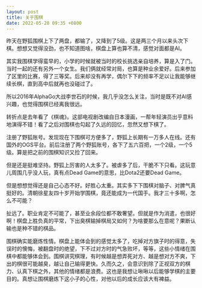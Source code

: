 ```yaml
---
layout: post
title: 关于围棋
date: 2022-05-28 09:35 +0800
---
```


昨天在野狐围棋上下了两盘，都输了，又降到了5级。这是两三个月以来头次下棋。想想又觉得没劲，也不知道图啥，棋盘上算也算不清，感觉对面都是AI。

其实我围棋学得蛮早的，小学的时候就被当时的校长挑选亲自培养，算是入了门。当时一起的还有另外一个女生。我们俩就经常对局，也算是种业余爱好。后来参加了区里的比赛，得了三等奖。后来却没有再学，偶尔下下的频率不足以让我能够继续长棋，直到高中后就再也没碰过了。

所以2016年AlphaGo大战李世石的时候，我几乎没怎么关注，当时是既不对AI感兴趣，也觉得围棋已经离我很远。

转折点是去年看了《棋魂》。这部电视剧改编自日本漫画，一帮年轻演员出乎意料地演得不错！看了之后对围棋也勾起了久远的回忆，忽然又想下棋了。

注册了野狐账号。发现现在下围棋可方便多了，野狐上长期有一万多人在线。还有国外的OGS平台。前后注册了两个野狐账号，各下了五六百把，一个2级，一个5级。算是把之前的围棋知识又捡了回来。

但是还是挺难坚持。野狐上厉害的人太多了。被虐多了后，干脆不下只看。这玩意儿周围几乎没人玩，真有点Dead Game的意思，比Dota2还要Dead Game。

但是想想觉得还是自己心态不好。好胜心太重。其实多下下围棋对脑子、对脾气真挺好的。清朝徐星友四十岁开始学围棋，竟还能成为一代国手。我才三十多啊，怎么不可能？

扯远了。职业肯定不可能了，甚至业余段位都不敢奢望。但就是作为消遣，也很好啊！棋盘上胜负真的平常，下出臭棋输掉棋局又如何？为啥要那么在意呢？果断认输也是种不错的棋品。

围棋确实能磨炼性情。棋盘上能体会到的感觉太多了，吃掉对方旗子时的得意，失误时的懊悔，被翻盘时的绝望，下不过对方时的气急败坏，等等，这些小情绪在围棋中都能够体会到。围棋讲究棋理，有时候越是想弄死对方、越是想对方不爽，下出的棋很可能越臭，越让自己输得更快。久而久之，会意识到除了正视双方的棋力、认真下棋之外，其他的情绪都是浪费。这也是我想让啾啾以后能够学棋的主要目的。真想让围棋磨炼下这小子的心性，对他以后的成长应该大有裨益。

